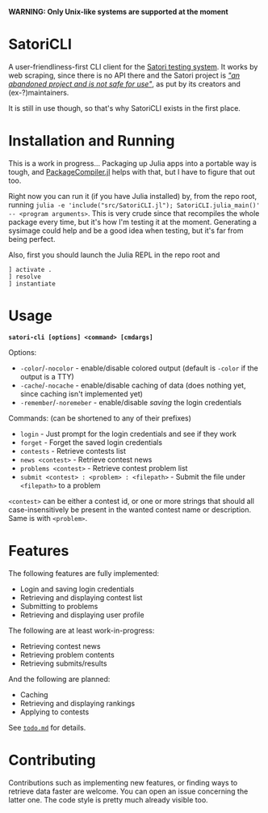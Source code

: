 **WARNING: Only Unix-like systems are supported at the moment**
# SatoriCLI
A user-friendliness-first CLI client for the [Satori testing system](https://satori.tcs.uj.edu.pl).
It works by web scraping, since there is no API there and the Satori project is
[*"an abandoned project and is not safe for use"*](https://bitbucket.org/satoriproject/satori),
as put by its creators and (ex-?)maintainers.

It is still in use though, so that's why SatoriCLI exists in the first place.

# Installation and Running
This is a work in progress... Packaging up Julia apps into a portable way is tough, and
[PackageCompiler.jl](https://github.com/JuliaLang/PackageCompiler.jl) helps with that,
but I have to figure that out too.

Right now you can run it (if you have Julia installed) by, from the repo root, running
`julia -e 'include("src/SatoriCLI.jl"); SatoriCLI.julia_main()' -- <program arguments>`.
This is very crude since that recompiles the whole package every time, but it's how I'm testing it at the moment.
Generating a sysimage could help and be a good idea when testing, but it's far from being perfect.

Also, first you should launch the Julia REPL in the repo root and
```
] activate .
] resolve
] instantiate
```

# Usage
**`satori-cli [options] <command> [cmdargs]`**

Options:
* `-color`/`-nocolor` - enable/disable colored output (default is `-color` if the output is a TTY)
* `-cache`/`-nocache` - enable/disable caching of data (does nothing yet, since caching isn't implemented yet)
* `-remember`/`-noremeber` - enable/disable *saving* the login credentials

Commands: (can be shortened to any of their prefixes)
* `login` - Just prompt for the login credentials and see if they work
* `forget` - Forget the saved login credentials
* `contests` - Retrieve contests list
* `news <contest>` - Retrieve contest news
* `problems <contest>` - Retrieve contest problem list
* `submit <contest> : <problem> : <filepath>` - Submit the file under `<filepath>` to a problem

`<contest>` can be either a contest id, or one or more strings that should all case-insensitively be present
in the wanted contest name or description. Same is with `<problem>`.

# Features
The following features are fully implemented:
* Login and saving login credentials
* Retrieving and displaying contest list
* Submitting to problems
* Retrieving and displaying user profile

The following are at least work-in-progress:
* Retrieving contest news
* Retrieving problem contents
* Retrieving submits/results

And the following are planned:
* Caching
* Retrieving and displaying rankings
* Applying to contests

See [`todo.md`](/todo.md) for details.

# Contributing
Contributions such as implementing new features, or finding ways to retrieve data faster are welcome.
You can open an issue concerning the latter one. The code style is pretty much already visible too.
